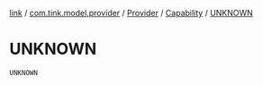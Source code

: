 [link](../../../index.md) / [com.tink.model.provider](../../index.md) / [Provider](../index.md) / [Capability](index.md) / [UNKNOWN](./-u-n-k-n-o-w-n.md)

# UNKNOWN

`UNKNOWN`